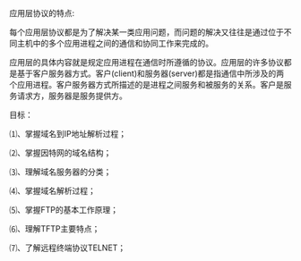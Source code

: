 应用层协议的特点:

每个应用层协议都是为了解决某一类应用问题，而问题的解决又往往是通过位于不同主机中的多个应用进程之间的通信和协同工作来完成的。

应用层的具体内容就是规定应用进程在通信时所遵循的协议。应用层的许多协议都是基于客户服务器方式。客户\(client\)和服务器\(server\)都是指通信中所涉及的两个应用进程。客户服务器方式所描述的是进程之间服务和被服务的关系。客户是服务请求方，服务器是服务提供方。



目标：

⑴、掌握域名到IP地址解析过程；

⑵、掌握因特网的域名结构；

⑶、理解域名服务器的分类；

⑷、掌握域名解析过程；

⑸、掌握FTP的基本工作原理； 

⑹、理解TFTP主要特点；

⑺、了解远程终端协议TELNET；

